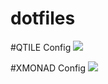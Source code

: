 # dotfiles

#QTILE Config
<img src="https://github.com/MitasTech/dotfiles/Qtile.png" />

#XMONAD Config
<img src="https://github.com/MitasTech/Xmonad.png" />
